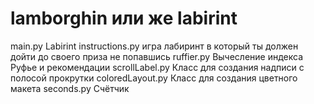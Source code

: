 # lamborghin или же labirint

main.py Labirint
instructions.py игра лабиринт в который ты должен дойти до своего приза не попавшись
ruffier.py Вычесление индекса Руфье и рекомендации
scrollLabel.py Класс для создания надписи с полосой прокрутки
coloredLayout.py Класс для создания цветного макета
seconds.py Счётчик

